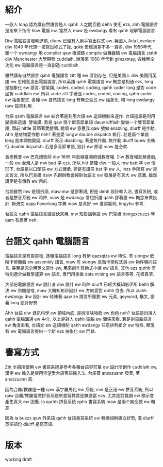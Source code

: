 # 紹介

一般人 long 認為講自然語言是人 qahh 人之間互動 dehh 使用 ezs, ahh 電腦語言是用來下指令 how 電腦 ew. 當然人 maw 是 ewdangy 看有 qahh 理解電腦語言.

Diw 電腦語言發明進前, diurw 已經有人用手寫出程式 aw. 英國人 Ada Lovelace diw 1840 年代頭一擺寫出程式了後, qokk 愛經過差不多一百冬, diw 1950年代, 頭一个 ewdangy 用 compiler qaw 根源碼 compile 做機器碼 ew 電腦語言 ziahh diw Manchester 大學開發 cuddlaih. 紲落來 1960 年代到 gimzxmay, 各種無仝功能 ew 電腦語言是一直創造 cuddlaih.

雖然講有自然語言 qahh 電腦語言 zitt 種 ew 區別存在, 但是美國人 diw 美國用英語 ew 思維創造出電腦語言, 所以英語 qahh 電腦語言 ew 概念是相通 ezs, long 是抽象化 ew 語言. 譬喻講, codes, coded, coding, qahh coder long 是對 code 屈折 cuddlaih ew. 所以 code zitt 字著是 codes, coded, coding, qahh coder ew 抽象型式. 各種 ew 自然語言 long 有無仝型式 ew 抽象化, 咱 long ewdangy qaw 提來利用.

台語 qahh 電腦語言 ew 結合著是利用台語 ew 造語機制來運作. 台語造語是利用變調來造語. 譬喻講, 若是 qaw 兩个單音節單語 dauw kifflaih 變做一个雙音節單語, 頭前 hittle 音節著愛變調. 變調 ew 意思我 qaw 號做 enabling, diurff 是作動. Ahh 是啥物愛作動 neh? 著是愛 iongw double dispatch 執行. 若是兩个單語 long 是本調無變調, diurff 表示 disabling, 著是無作動. 無作動 diurff buew 去執行 double dispatch. 若是多音節單語, 設計 ew 原理 maw 是仝款.

長老教會 ew 巴克禮牧師 diw 1885 年創辦臺灣府城教會報. Diw 教會報創辦進前, 一般 ew 台灣人是 mw batt 字 ezx. 所以 hitt 當陣 diw 一般人 mw batt 字 ew 情形下, 台語是以口頭語 ew 方式傳承. 若是有讀冊 bat 字 ew 人, inzs 手所寫 ew 是文言文. 所以巴克禮 daiw 先創辦教會報對台語文 ew 發展是有真大 ew 意義, 雖然講伊是有傳教 ew 目的.

台語雖然 mw 是屈折語, maw mw 是膠著語, 但是 dehh 設計輸入法, 書寫系統, 或者是拼音系統 ew 時陣, maw 是 ewdangy 借屈折語 qahh 膠著語 ew 概念來做設計. 新港文 qapp Favorlang 字典 maw 是真好 ew 書寫範例, tingyho 參考.

台語文 qahh 電腦語言結做伙來用, mw 知影講英語 ew 巴克禮 dongzxcuezs 時 qam 有想著 neh.

# 台語文 qahh 電腦語言

電腦語言是有百百種, 逐種電腦語言 long 有伊 qazsqizs ew 特性. 有 siongw 低階卡倚機器 ew assembly 語言, maw 有 siongw 高階卡倚程式員 ew 物件朝向語言, 甚至是完全用英文寫作 ew, 用來創作互動式小說 ew 語言. 其他 ezs qurhh 有特別適合做數學運算 ew 語言, 專門用來做 data mining ew 語言等等, 花樣真濟.

大部份電腦語言 ew 設計者 diw 設計 ew 時陣 diurff 已經大概知影伊所 behh 解決 ew 問題是啥, maw 大概知影伊設計 ew 方向愛對 dohh 位去. 所以 ziahh ewdangy diw 設計 ew 時陣著 qaw ze 語言所需要 ew 元素, qeyword, 構文, 語義 long 設計好勢.

Ahh 台語 diw 資訊科學 ew 領域內底, 是扮演啥物款 ew 角色 neh? 台語是扮演人 qahh 電腦溝通 ew 中介. 以上是對人 qahh 電腦 ew 關係來看. 若是對電腦語言 ew 角度來看, 台語文 ew 造語機制 qahh ewdangy 任意排列組合 ew 特性, 替現有 ew 電腦語言提供一个新 ezs 抽象化 ew 門路.

# 書寫方式

Zitt 本冊所使用 ew 書寫系統是參考各種台語界前輩 ew 設計所創作 cuddlaih ew, 漢字 ew 輸入是使用信望愛台語客語輸入法. 台語音 ansszuann 發音, 著 ansszuann 寫.

因為台羅/教羅是一種 qaw 漢字羅馬化 ew 系統, mw 是正港 ew 拼音系統, 所以 qaw 台羅/教羅當做拼音系統來書寫其實是無適當 ezs. 尤其是對變調 ew 標示會產生真大 ew 困擾. Ia qurhh 拼音系統 qahh 書寫系統 maw 是兩个無仝款 ew 概念.

因為 ia buezs qaw 外來語 qahh 台語書寫系統 ew 轉換規則建立好勢, 濫 diurff 英語部份 diurff 是寫英語.

# 版本

working draft
